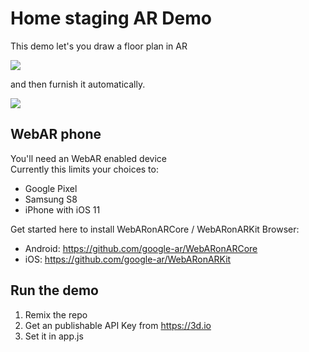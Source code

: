 # Home staging AR Demo

This demo let's you draw a floor plan in AR

![](https://storage.3d.io/535e624259ee6b0200000484/2017-09-13_11-56-39_wW7wLF/draw-plan.gif)

and then furnish it automatically.

![](https://storage.3d.io/535e624259ee6b0200000484/2017-09-13_11-42-23_XUM61N/home-staging-ai.gif)


## WebAR phone

You'll need an WebAR enabled device<br>
Currently this limits your choices to:
* Google Pixel
* Samsung S8
* iPhone with iOS 11

Get started here to install WebARonARCore / WebARonARKit Browser:
* Android: https://github.com/google-ar/WebARonARCore
* iOS: https://github.com/google-ar/WebARonARKit

## Run the demo

1. Remix the repo
2. Get an publishable API Key from https://3d.io
3. Set it in app.js
